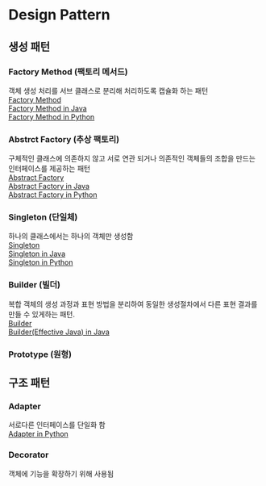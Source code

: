 # Design Pattern
## 생성 패턴
### Factory Method (팩토리 메서드)
객체 생성 처리를 서브 클래스로 분리해 처리하도록 캡슐화 하는 패턴<br/>
[Factory Method](https://github.com/mallycrip/DesignPattern/blob/master/01.%20Factory_Method.md)<br/>
[Factory Method in Java](https://github.com/mallycrip/DesignPattern/tree/master/Java/FactoryMethod/src)<br/>
[Factory Method in Python](https://github.com/mallycrip/DesignPattern/tree/master/Python/factory_method)<br/>

### Abstrct Factory (추상 팩토리)
구체적인 클래스에 의존하지 않고 서로 연관 되거나 의존적인 객체들의 조합을 만드는 인터페이스를 제공하는 패턴<br/>
[Abstract Factory](https://github.com/mallycrip/DesignPattern/blob/master/02.%20Abstract_Factory.md)<br/>
[Abstract Factory in Java](https://github.com/mallycrip/DesignPattern/tree/master/Java/AbstactFactory/src)<br/>
[Abstract Factory in Python](https://github.com/mallycrip/DesignPattern/tree/master/Python/abstract_factory)<br/>
### Singleton (단일체)
하나의 클래스에서는 하나의 객체만 생성함<br/>
[Singleton](https://github.com/mallycrip/DesignPattern/blob/master/03.%20Singleton.md)<br/>
[Singleton in Java](https://github.com/mallycrip/DesignPattern/tree/master/Java/Singleton/src)<br/>
[Singleton in Python](https://github.com/mallycrip/DesignPattern/tree/master/Python/singleton)<br/>
### Builder (빌더)
복합 객체의 생성 과정과 표현 방법을 분리하여 동일한 생성절차에서 다른 표현 결과를 만들 수 있게하는 패턴.<br/>
[Builder](https://github.com/mallycrip/DesignPattern/blob/master/04.%20Builder.md)<br/>
[Builder(Effective Java) in Java](https://github.com/mallycrip/DesignPattern/tree/master/Java/Builder/src)

### Prototype (원형)

## 구조 패턴
### Adapter
서로다른 인터페이스를 단일화 함<br/>
[Adapter in Python](https://github.com/mallycrip/DesignPattern/tree/master/Python/adapter)

### Decorator
객체에 기능을 확장하기 위해 사용됨
